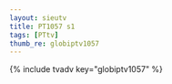 ```yaml
--- 
layout: sieutv
title: PT1057 s1
tags: [PTtv]
thumb_re: globiptv1057
---
```

{% include tvadv key="globiptv1057" %} 
